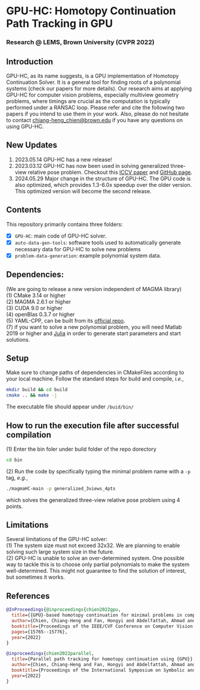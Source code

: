 # GPU-HC: Homotopy Continuation Path Tracking in GPU
### Research @ LEMS, Brown University (CVPR 2022)
## Introduction
GPU-HC, as its name suggests, is a GPU implementation of Homotopy Continuation Solver. It is a general tool for finding roots of a polynomial systems (check our papers for more details). Our research aims at applying GPU-HC for computer vision problems, especially multiview geometry problems, where timings are crucial as the computation is typically performed under a RANSAC loop. Please refer and cite the following two papers if you intend to use them in your work. Also, please do not hesitate to contact chiang-heng_chien@brown.edu if you have any questions on using GPU-HC. <br />

## New Updates
1. 2023.05.14 GPU-HC has a new release! <br />
2. 2023.03.12 GPU-HC has now been used in solving generalized three-view relative pose problem. Checkout this [ICCV paper](https://openaccess.thecvf.com/content/ICCV2023/papers/Ding_Minimal_Solutions_to_Generalized_Three-View_Relative_Pose_Problem_ICCV_2023_paper.pdf) and [GitHub page](https://github.com/C-H-Chien/Three_View_Generalized_Camera). <br />
3. 2024.05.29 Major change in the structure of GPU-HC. The GPU code is also optimized, which provides 1.3-6.0x speedup over the older version. This optimized version will become the second release. <br />

## Contents
This repository primarily contains three folders: <br />
- [x] ``GPU-HC``: main code of GPU-HC solver. <br />
- [x] ``auto-data-gen-tools``: software tools used to automatically generate necessary data for GPU-HC to solve new problems <br />
- [x] ``problem-data-generation``: example polynomial system data. <br />

## Dependencies:
(We are going to release a new version independent of MAGMA library) <br />
(1) CMake 3.14 or higher <br />
(2) MAGMA 2.6.1 or higher <br />
(3) CUDA 9.0 or higher <br />
(4) openBlas 0.3.7 or higher <br />
(5) YAML-CPP, can be built from its [official repo](https://github.com/jbeder/yaml-cpp). <br />
(7) if you want to solve a new polynomial problem, you will need Matlab 2019 or higher and [Julia](https://julialang.org/downloads/) in order to generate start parameters and start solutions.

## Setup
Make sure to change paths of dependencies in CMakeFiles according to your local machine. Follow the standard steps for build and compile, _i.e._, <br />
```bash
mkdir build && cd build
cmake .. && make -j
```
The executable file should appear under ``/buid/bin/`` <br />

## How to run the execution file after successful compilation
(1) Enter the bin foler under build folder of the repo dorectory
```bash
cd bin
```
(2) Run the code by specifically typing the minimal problem name with a ``-p`` tag, _e.g._,
```bash
./magmaHC-main -p generalized_3views_4pts
```
which solves the generalized three-view relative pose problem using 4 points.

## Limitations
Several limitations of the GPU-HC solver: <br />
(1) The system size must not exceed 32x32. We are planning to enable solving such large system size in the future. <br />
(2) GPU-HC is unable to solve an over-determined system. One possible way to tackle this is to choose only partial polynomials to make the system well-determined. This might not guarantee to find the solution of interest, but sometimes it works. <br />

## References
```BibTeX
@InProceedings{@inproceedings{chien2022gpu,
  title={{GPU}-based homotopy continuation for minimal problems in computer vision},
  author={Chien, Chiang-Heng and Fan, Hongyi and Abdelfattah, Ahmad and Tsigaridas, Elias and Tomov, Stanimire and Kimia, Benjamin},
  booktitle={Proceedings of the IEEE/CVF Conference on Computer Vision and Pattern Recognition},
  pages={15765--15776},
  year={2022}
}
```
```BibTeX
@inproceedings{chien2022parallel,
  title={Parallel path tracking for homotopy continuation using {GPU}},
  author={Chien, Chiang-Heng and Fan, Hongyi and Abdelfattah, Ahmad and Tsigaridas, Elias and Tomov, Stanimire and Kimia, Benjamin},
  booktitle={Proceedings of the International Symposium on Symbolic and Algebraic Computation},
  year={2022}
}
```
